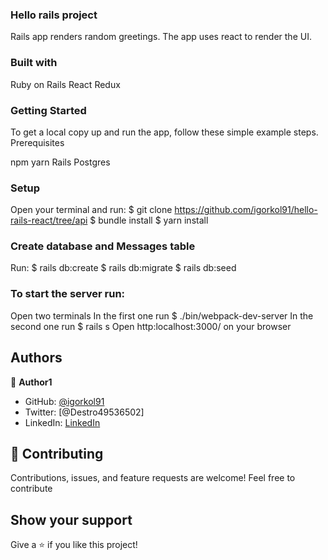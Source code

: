 ### Hello rails project

Rails app renders random greetings. The app uses react to render the UI.

### Built with

Ruby on Rails
React
Redux

### Getting Started

To get a local copy up and run the app, follow these simple example steps.
Prerequisites

npm 
yarn 
Rails 
Postgres 

### Setup

  Open your terminal and run:
    $ git clone https://github.com/igorkol91/hello-rails-react/tree/api
    $ bundle install
    $ yarn install

### Create database and Messages table
  Run:
  $ rails db:create
  $ rails db:migrate
  $ rails db:seed

### To start the server run:
  Open two terminals
  In the first one run $ ./bin/webpack-dev-server
  In the second one run $ rails s
  Open http:localhost:3000/ on your browser

## Authors

:bust_in_silhouette: **Author1**

- GitHub: [@igorkol91](https://github.com/igorkol91)
- Twitter: [@Destro49536502]
- LinkedIn: [LinkedIn](https://linkedin.com/in/linkedinhandle)

## :handshake: Contributing

Contributions, issues, and feature requests are welcome!
Feel free to contribute

## Show your support

Give a ⭐️ if you like this project!